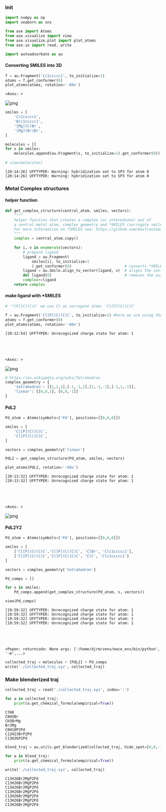### Init


```python
import numpy as np
import seaborn as sns

from ase import Atoms
from ase.visualize import view
from ase.visualize.plot import plot_atoms
from ase.io import read, write

import autoadsorbate as au
```

#### Converting SMILES into 3D


```python
f = au.Fragment('Cc1ccccc1', to_initialize=1)
atoms = f.get_conformer(0)
plot_atoms(atoms, rotation='-60x')
```




    <Axes: >




    
![png](getting_started_files/getting_started_3_1.png)
    



```python
smiles = [
    'Cc1ccccc1',
    'Brc1ccccc1',
    '[Mg](C)Br',
    '[Mg](Br)Br',
]

molecules = []
for s in smiles:
    molecules.append(au.Fragment(s, to_initialize=1).get_conformer(0))
    
# view(molecules)
```

    [20:14:26] UFFTYPER: Warning: hybridization set to SP3 for atom 0
    [20:14:26] UFFTYPER: Warning: hybridization set to SP3 for atom 0


### Metal Complex structures

#### helper function


```python
def get_complex_structure(central_atom, smiles, vectors):
    """"
    helper function that creates a complex (or interediate) out of
    a central metal atom, complex geometry and *SMILES (surrogate smiles).
    For more information on *SMILES see: https://github.com/basf/autoadsorbate
    """
    complex = central_atom.copy()
    
    for i, v in enumerate(vectors):
        # prepare ligand
        ligand = au.Fragment(
            smiles[i], to_initialize=1
            ).get_conformer(0)                        # converts *SMILES string to XYZ oriented towards Z
        ligand = au.Smile.align_to_vector(ligand, v)  # aligns the conformer to the gemetry of the complex
        del ligand[0]                                 # removes the surrogate atom
        complex+=ligand
    return complex
```

#### make ligand with *SMILES


```python
# '*[P](C)(C)C' we use Cl as surrogate atom: 'Cl[P](C)(C)C'

f = au.Fragment('Cl[P](C)(C)C', to_initialize=1) #here we are using the Cl-P bond to orient the ligand
atoms = f.get_conformer(0)
plot_atoms(atoms, rotation='-60x')
```

    [20:12:54] UFFTYPER: Unrecognized charge state for atom: 1





    <Axes: >




    
![png](getting_started_files/getting_started_9_2.png)
    



```python
# https://en.wikipedia.org/wiki/Tetrahedron
complex_geometry = {
    'tetrahedron': [[1,1,1],[-1,-1,1],[1,-1,-1],[-1,1,-1]],
    'linear': [[0,0,1], [0,0,-1]]
}
```

#### PdL2


```python
Pd_atom = Atoms(symbols=['Pd'], positions=[[0,0,0]])

smiles = [
    'Cl[P](C)(C)C',
    'Cl[P](C)(C)C',
]

vectors = complex_geometry['linear']

PdL2 = get_complex_structure(Pd_atom, smiles, vectors)

plot_atoms(PdL2, rotation='-60x')
```

    [20:13:32] UFFTYPER: Unrecognized charge state for atom: 1
    [20:13:32] UFFTYPER: Unrecognized charge state for atom: 1





    <Axes: >




    
![png](getting_started_files/getting_started_12_2.png)
    


#### PdL2Y2


```python
Pd_atom = Atoms(symbols=['Pd'], positions=[[0,0,0]])

smiles = [
    ['Cl[P](C)(C)C','Cl[P](C)(C)C', 'ClBr', 'Clc1ccccc1'],
    ['Cl[P](C)(C)C','Cl[P](C)(C)C', 'ClC', 'Clc1ccccc1']
]

vectors = complex_geometry['tetrahedron']

Pd_comps = []

for s in smiles:
    Pd_comps.append(get_complex_structure(Pd_atom, s, vectors))

view(Pd_comps)
```

    [19:59:32] UFFTYPER: Unrecognized charge state for atom: 1
    [19:59:32] UFFTYPER: Unrecognized charge state for atom: 1
    [19:59:32] UFFTYPER: Unrecognized charge state for atom: 1
    [19:59:32] UFFTYPER: Unrecognized charge state for atom: 1





    <Popen: returncode: None args: ['/home/djrm/venv/mace_env/bin/python', '-m',...>




```python
collected_traj = molecules + [PdL2] + Pd_comps
write('./collected_traj.xyz', collected_traj)
```

### Make blenderized traj


```python
collected_traj = read('./collected_traj.xyz', index=':')

for a in collected_traj:
    print(a.get_chemical_formula(empirical=True))
```

    C7H8
    C6H5Br
    CH3BrMg
    Br2Mg
    C6H18P2Pd
    C12H23BrP2Pd
    C13H26P2Pd



```python
blend_traj = au.utils.get_blenderized(collected_traj, hide_spot=[0,0,-100])

for a in blend_traj:
    print(a.get_chemical_formula(empirical=True))
    
write('./collected_traj.xyz', collected_traj)
```

    C13H26Br2MgP2Pd
    C13H26Br2MgP2Pd
    C13H26Br2MgP2Pd
    C13H26Br2MgP2Pd
    C13H26Br2MgP2Pd
    C13H26Br2MgP2Pd
    C13H26Br2MgP2Pd



```python

```
